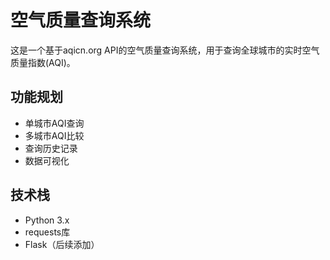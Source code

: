 # 空气质量查询系统

这是一个基于aqicn.org API的空气质量查询系统，用于查询全球城市的实时空气质量指数(AQI)。

## 功能规划
- 单城市AQI查询
- 多城市AQI比较
- 查询历史记录
- 数据可视化

## 技术栈
- Python 3.x
- requests库
- Flask（后续添加）